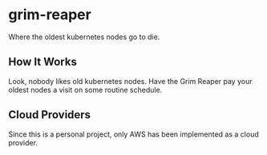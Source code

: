 # grim-reaper

Where the oldest kubernetes nodes go to die.

## How It Works

Look, nobody likes old kubernetes nodes. Have the Grim Reaper pay your
oldest nodes a visit on some routine schedule.

## Cloud Providers

Since this is a personal project, only AWS has been implemented as
a cloud provider.
